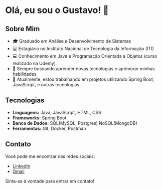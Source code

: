 # Olá, eu sou o Gustavo! 👋

## Sobre Mim

- 🎓 Graduado em Análise e Desenvolvimento de Sistemas
- 💻 Estagiário no Instituto Nacional de Tecnologia da Informação (ITI)
- 💻 Conhecimento em Java e Programação Orientada a Objetos (curso realizado na Udemy)
- 🌱 Sempre buscando aprender novas tecnologias e aprimorar minhas habilidades
- 🔭 Atualmente, estou trabalhando em projetos utilizando Spring Boot, JavaScript, e outras tecnologias

## Tecnologias

- **Linguagens:** Java, JavaScript, HTML, CSS
- **Frameworks:** Spring Boot
- **Banco de Dados:** SQL(MySQL, Postgres) NoSQL(MongoDB)
- **Ferramentas:** Git, Docker, Postman

## Contato

Você pode me encontrar nas redes sociais:

- [LinkedIn](https://www.linkedin.com/in/gustavo-c%C3%A9sar-franco-1375191b1/)
- [Gmail](g.cesarfranco7@gmail.com)

Sinta-se à vontade para entrar em contato!
